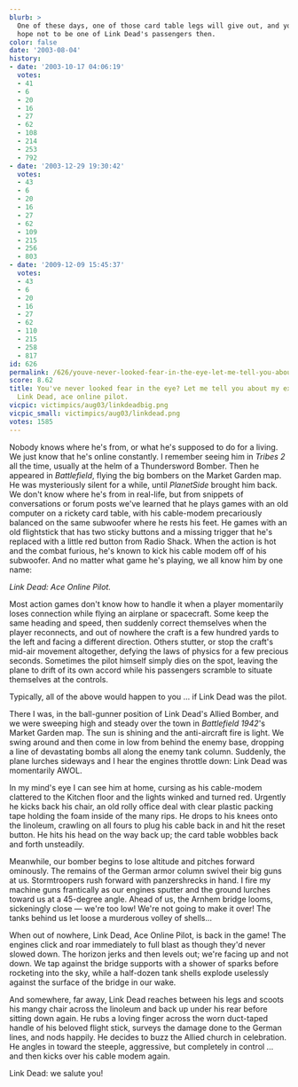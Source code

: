 ```yaml
---
blurb: >
  One of these days, one of those card table legs will give out, and you'd better
  hope not to be one of Link Dead's passengers then.
color: false
date: '2003-08-04'
history:
- date: '2003-10-17 04:06:19'
  votes:
  - 41
  - 6
  - 20
  - 16
  - 27
  - 62
  - 108
  - 214
  - 253
  - 792
- date: '2003-12-29 19:30:42'
  votes:
  - 43
  - 6
  - 20
  - 16
  - 27
  - 62
  - 109
  - 215
  - 256
  - 803
- date: '2009-12-09 15:45:37'
  votes:
  - 43
  - 6
  - 20
  - 16
  - 27
  - 62
  - 110
  - 215
  - 258
  - 817
id: 626
permalink: /626/youve-never-looked-fear-in-the-eye-let-me-tell-you-about-my-experience-with-link-dead-ace-online-pilot/
score: 8.62
title: You've never looked fear in the eye? Let me tell you about my experience with
  Link Dead, ace online pilot.
vicpic: victimpics/aug03/linkdeadbig.png
vicpic_small: victimpics/aug03/linkdead.png
votes: 1585
---
```


Nobody knows where he's from, or what he's supposed to do for a living.
We just know that he's online constantly. I remember seeing him in
*Tribes 2* all the time, usually at the helm of a Thundersword Bomber.
Then he appeared in *Battlefield*, flying the big bombers on the Market
Garden map. He was mysteriously silent for a while, until *PlanetSide*
brought him back. We don't know where he's from in real-life, but from
snippets of conversations or forum posts we've learned that he plays
games with an old computer on a rickety card table, with his cable-modem
precariously balanced on the same subwoofer where he rests his feet. He
games with an old flightstick that has two sticky buttons and a missing
trigger that he's replaced with a little red button from Radio Shack.
When the action is hot and the combat furious, he's known to kick his
cable modem off of his subwoofer. And no matter what game he's playing,
we all know him by one name:

*Link Dead: Ace Online Pilot.*

Most action games don't know how to handle it when a player momentarily
loses connection while flying an airplane or spacecraft. Some keep the
same heading and speed, then suddenly correct themselves when the player
reconnects, and out of nowhere the craft is a few hundred yards to the
left and facing a different direction. Others stutter, or stop the
craft's mid-air movement altogether, defying the laws of physics for a
few precious seconds. Sometimes the pilot himself simply dies on the
spot, leaving the plane to drift of its own accord while his passengers
scramble to situate themselves at the controls.

Typically, all of the above would happen to you ... if Link Dead was the
pilot.

There I was, in the ball-gunner position of Link Dead's Allied Bomber,
and we were sweeping high and steady over the town in *Battlefield
1942*'s Market Garden map. The sun is shining and the anti-aircraft fire
is light. We swing around and then come in low from behind the enemy
base, dropping a line of devastating bombs all along the enemy tank
column. Suddenly, the plane lurches sideways and I hear the engines
throttle down: Link Dead was momentarily AWOL.

In my mind's eye I can see him at home, cursing as his cable-modem
clattered to the Kitchen floor and the lights winked and turned red.
Urgently he kicks back his chair, an old rolly office deal with clear
plastic packing tape holding the foam inside of the many rips. He drops
to his knees onto the linoleum, crawling on all fours to plug his cable
back in and hit the reset button. He hits his head on the way back up;
the card table wobbles back and forth unsteadily.

Meanwhile, our bomber begins to lose altitude and pitches forward
ominously. The remains of the German armor column swivel their big guns
at us. Stormtroopers rush forward with panzershrecks in hand. I fire my
machine guns frantically as our engines sputter and the ground lurches
toward us at a 45-degree angle. Ahead of us, the Arnhem bridge looms,
sickeningly close — we're too low! We're not going to make it over! The
tanks behind us let loose a murderous volley of shells...

When out of nowhere, Link Dead, Ace Online Pilot, is back in the game!
The engines click and roar immediately to full blast as though they'd
never slowed down. The horizon jerks and then levels out; we're facing
up and not down. We tap against the bridge supports with a shower of
sparks before rocketing into the sky, while a half-dozen tank shells
explode uselessly against the surface of the bridge in our wake.

And somewhere, far away, Link Dead reaches between his legs and scoots
his mangy chair across the linoleum and back up under his rear before
sitting down again. He rubs a loving finger across the worn duct-taped
handle of his beloved flight stick, surveys the damage done to the
German lines, and nods happily. He decides to buzz the Allied church in
celebration. He angles in toward the steeple, aggressive, but completely
in control ... and then kicks over his cable modem again.

Link Dead: we salute you!